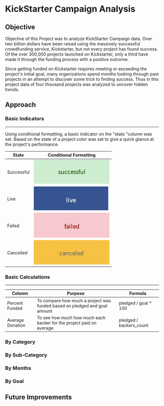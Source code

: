 # KickStarter Campaign Analysis

## Objective

Objective of this Project was to analyze KickStarter Campaign data. Over two billion dollars have been raised using the massively successful crowdfunding service, Kickstarter, but not every project has found success. Of the over 300,000 projects launched on Kickstarter, only a third have made it through the funding process with a positive outcome.

Since getting funded on Kickstarter requires meeting or exceeding the project's initial goal, many organizations spend months looking through past projects in an attempt to discover some trick to finding success. Thus in this project data of four thousand projects was analyzed to uncover hidden trends.

## Approach


### Basic Indicators
---
Using conditional formatting, a basic indicator on the "state "column was set. Based on the state of a project color was set to give a quick glance at the project's performance. 

| State | Conditional Formatting |
| ------------- | ------------- |
| Successful | ![Green](Images/Green.png)|
| Live |![Blue](Images/Blue.png) |
| Failed |![Red](Images/Red.png) |
| Cancelled |![Yellow](Images/Yellow.png)|

### Basic Calculations
---
| Column | Purpose | Formula |
| ------------- | ------------- | ------------- |
| Percent Funded | To compare how much a project was funded based on pledged and goal amount | pledged / goal * 100
| Average Donation | To see how much how much each backer for the project paid on average.  | pledged / backers_count 

### By Category 

### By Sub-Category

### By Months 

### By Goal


## Future Improvements